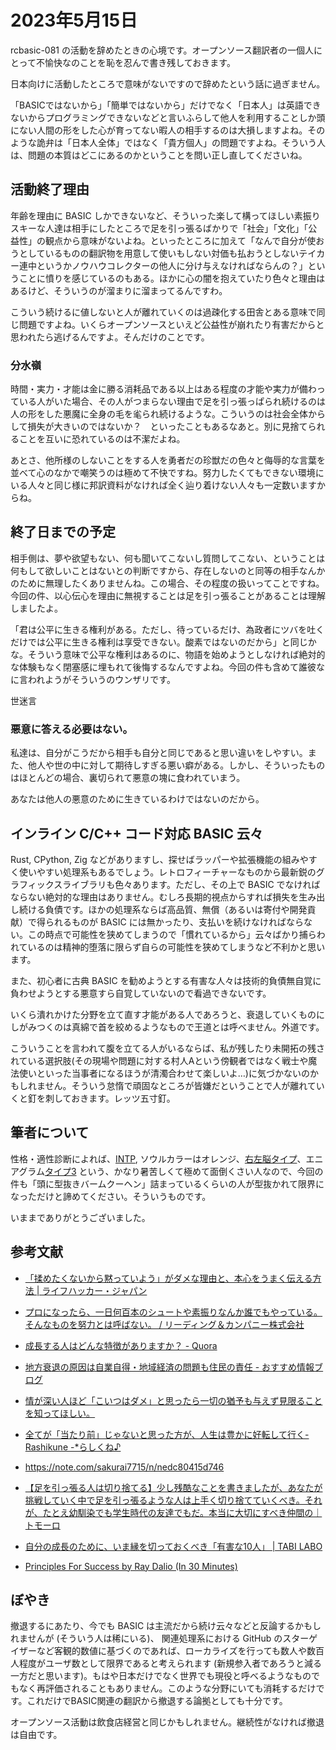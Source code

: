 # 2023年5月15日

rcbasic-081 の活動を辞めたときの心境です。オープンソース翻訳者の一個人にとって不愉快なのことを恥を忍んで書き残しておきます。

日本向けに活動したところで意味がないですので辞めたという話に過ぎません。

「BASICではないから」「簡単ではないから」だけでなく「日本人」は英語できないからプログラミングできないなどと言いふらして他人を利用することしか頭にない人間の形をした心が育ってない暇人の相手するのは大損しますよね。そのような詭弁は「日本人全体」ではなく「貴方個人」の問題ですよね。そういう人は、問題の本質はどこにあるのかということを問い正し直してくださいね。

## 活動終了理由

年齢を理由に BASIC しかできないなど、そういった楽して構ってほしい素振りスキーな人達は相手にしたところで足を引っ張るばかりで「社会」「文化」「公益性」の観点から意味がないよね。といったところに加えて「なんで自分が使おうとしているものの翻訳物を用意して使いもしない対価も払おうとしないテイカー連中というかノウハウコレクターの他人に分け与えなければならんの？」ということに憤りを感じているのもある。ほかに心の闇を抱えていたり色々と理由はあるけど、そういうのが溜まりに溜まってるんですわ。

こういう続けるに値しないと人が離れていくのは過疎化する田舎とある意味で同じ問題ですよね。いくらオープンソースといえど公益性が崩れたり有害だからと思われたら逃げるんですよ。そんだけのことです。

### 分水嶺

時間・実力・才能は金に勝る消耗品である以上はある程度の才能や実力が備わっている人がいた場合、その人がつまらない理由で足を引っ張っぱられ続けるのは人の形をした悪魔に全身の毛を毟られ続けるような。こういうのは社会全体からして損失が大きいのではないか？　といったこともあるなあと。別に見捨てられることを互いに恐れているのは不潔だよね。

あとさ、他所様のしないことをする人を勇者だの珍獣だの色々と侮辱的な言葉を並べて心のなかで嘲笑うのは極めて不快ですね。努力したくてもできない環境にいる人々と同じ様に邦訳資料がなければ全く辿り着けない人々も一定数いますからね。

## 終了日までの予定

相手側は、夢や欲望もない、何も聞いてこないし質問してこない、ということは何もして欲しいことはないとの判断ですから、存在しないのと同等の相手なんかのために無理したくありませんね。この場合、その程度の扱いってことですね。今回の件、以心伝心を理由に無視することは足を引っ張ることがあることは理解しましたよ。

「君は公平に生きる権利がある。ただし、待っているだけ、為政者にツバを吐くだけでは公平に生きる権利は享受できない。酸素ではないのだから」と同じかな。そういう意味で公平な権利はあるのに、物語を始めようとしなければ絶対的な体験もなく閉塞感に埋もれて後悔するなんですよね。今回の件も含めて誰彼なに言われようがそういうのウンザリです。

世迷言

### 悪意に答える必要はない。

私達は、自分がこうだから相手も自分と同じであると思い違いをしやすい。また、他人や世の中に対して期待しすぎる悪い癖がある。しかし、そういったものはほとんどの場合、裏切られて悪意の塊に食われていまう。

あなたは他人の悪意のために生きているわけではないのだから。

## インライン C/C++ コード対応 BASIC 云々

Rust, CPython, Zig などがありますし、探せばラッパーや拡張機能の組みやすく使いやすい処理系もあるでしょう。レトロフィーチャーなものから最新鋭のグラフィックスライブラリも色々あります。ただし、その上で BASIC でなければならない絶対的な理由はありません。むしろ長期的視点からすれば損失を生み出し続ける負債です。ほかの処理系ならば高品質、無償（あるいは寄付や開発貢献）で得られるものが BASIC には無かったり、支払いを続けなければならない。この時点で可能性を狭めてしまうので「慣れているから」云々ばかり捕らわれているのは精神的堕落に限らず自らの可能性を狭めてしまうなど不利かと思います。

また、初心者に古典 BASIC を勧めようとする有害な人々は技術的負債無自覚に負わせようとする悪意すら自覚していないので看過できないです。

いくら潰れかけた分野を立て直す才能がある人であろうと、衰退していくものにしがみつくのは真綿で首を絞めるようなもので王道とは呼べません。外道です。

こういうことを言われて腹を立てる人がいるならば、私が残したり未開拓の残されている選択肢(その現場や問題に対する村人Aという傍観者ではなく戦士や魔法使いといった当事者になるほうが清濁合わせて楽しいよ…)に気づかないのかもしれません。そういう怠惰で頑固なところが皆嫌だということで人が離れていくと釘を刺しておきます。レッツ五寸釘。

## 筆者について

性格・適性診断によれば、[INTP](https://www.16personalities.com/ja/intp%E5%9E%8B%E3%81%AE%E6%80%A7%E6%A0%BC), ソウルカラーはオレンジ、[右左脳タイプ](https://croissant-online.jp/life/118373/)、エニアグラム[タイプ3](https://jp.indeed.com/%E3%82%B5%E3%83%BC%E3%83%81%E3%81%82%E3%82%8C/enneagram/type3-achiever?hl=ja) という、かなり暑苦しくて極めて面倒くさい人なので、今回の件も「頭に型抜きバームクーヘン」詰まっているくらいの人が型抜かれて限界になっただけと諦めてください。そういうものです。

いままでありがとうございました。

## 参考文献

* [「揉めたくないから黙っていよう」がダメな理由と、本心をうまく伝える方法 | ライフハッカー・ジャパン](https://www.lifehacker.jp/article/150522_confrontation_learned/) 

 * [プロになったら、一日何百本のシュートや素振りなんか誰でもやっている。そんなものを努力とは呼ばない。 / リーディング＆カンパニー株式会社](https://lrandcom.com/articles/quality_of_effort)

 * [成長する人はどんな特徴がありますか？ - Quora](https://jp.quora.com/%E6%88%90%E9%95%B7%E3%81%99%E3%82%8B%E4%BA%BA%E3%81%AF%E3%81%A9%E3%82%93%E3%81%AA%E7%89%B9%E5%BE%B4%E3%81%8C%E3%81%82%E3%82%8A%E3%81%BE%E3%81%99%E3%81%8B)

 * [地方衰退の原因は自業自得・地域経済の問題も住民の責任 - おすすめ情報ブログ](http://miyazakiseibu.blog.fc2.com/blog-entry-984.html)

 * [情が深い人ほど「こいつはダメ」と思ったら一切の猶予も与えず見限ることを知ってほしい。](https://kogusoku.com/archives/25776)

 * [全てが「当たり前」じゃないと思った方が、人生は豊かに好転して行く-Rashikune -*らしくね♪](https://danshari33.blogspot.com/2021/06/atarimae.html)

 * https://note.com/sakurai7715/n/nedc80415d746

* [【足を引っ張る人は切り捨てる】少し残酷なことを書きましたが、あなたが挑戦していく中で足を引っ張るような人は上手く切り捨てていくべき。それが、たとえ幼馴染でも学生時代の友達でもだ。本当に大切にすべき仲間の｜トモーロ](https://note.com/tomotomo_life27/n/n37447a0c2f18) 

* [自分の成長のために、いま縁を切っておくべき「有害な10人」 | TABI LABO](https://tabi-labo.com/280848/changelife)

* [Principles For Success by Ray Dalio (In 30 Minutes)](https://youtube.com/watch?v=B9XGUpQZY38)

## ぼやき

撤退するにあたり、今でも BASIC は主流だから続け云々などと反論するかもしれませんが (そういう人は稀にいる)、 関連処理系における GitHub のスターゲイザーなど客観的数値に基づくのであれば、ローカライズを行っても数人や数百人程度がユーザ数として限界であると考えられます (新規参入者であろうと減る一方だと思います)。もはや日本だけでなく世界でも現役と呼べるようなものでもなく再評価されることもありません。このような分野にいても消耗するだけです。これだけでBASIC関連の翻訳から撤退する論拠としても十分です。

オープンソース活動は飲食店経営と同じかもしれません。継続性がなければ撤退は自由です。

